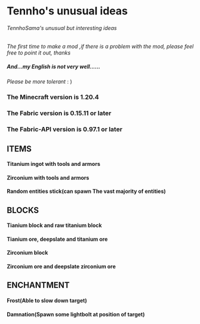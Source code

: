 # Tennho's unusual ideas
###### TennhoSama's unusual but interesting ideas
_The first time to make a mod ,if there is a problem with the mod, please feel free to point it out, thanks_
##### And...my English is not very well...... 
_Please be more tolerant_ : )

### The Minecraft version is 1.20.4
### The Fabric version is 0.15.11 or later
### The Fabric-API version is 0.97.1 or later

## ITEMS
#### Titanium ingot with tools and armors
#### Zirconium with tools and armors
#### Random entities stick(can spawn The vast majority of entities)
## BLOCKS
#### Tianium block and raw titanium block
#### Tianium ore, deepslate and titanium ore
#### Zirconium block
#### Zirconium ore and deepslate zirconium ore
## ENCHANTMENT
#### Frost(Able to slow down target)
#### Damnation(Spawn some lightbolt at position of target)
